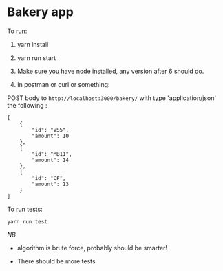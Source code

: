 Bakery app
===========

To run:

1. yarn install

2. yarn run start

3. Make sure you have node installed, any version after 6 should do.

4. in postman or curl or something:

POST body to `http://localhost:3000/bakery/` with type 'application/json' the following :

```
[
    {
        "id": "VS5",
        "amount": 10
    },
    {
    	"id": "MB11",
    	"amount": 14
    },
    {
    	"id": "CF",
        "amount": 13
    }
]
```


To run tests:

`yarn run test`


*NB*

- algorithm is brute force, probably should be smarter!

- There should be more tests
